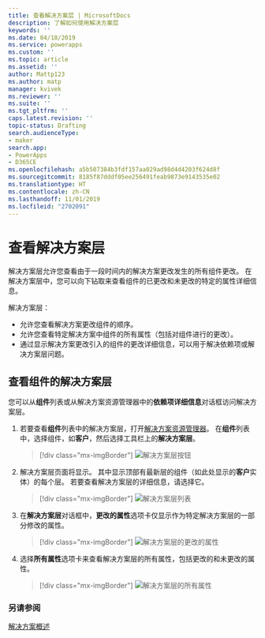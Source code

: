 ```yaml
---
title: 查看解决方案层 | MicrosoftDocs
description: 了解如何使用解决方案层
keywords: ''
ms.date: 04/18/2019
ms.service: powerapps
ms.custom: ''
ms.topic: article
ms.assetid: ''
author: Mattp123
ms.author: matp
manager: kvivek
ms.reviewer: ''
ms.suite: ''
ms.tgt_pltfrm: ''
caps.latest.revision: ''
topic-status: Drafting
search.audienceType:
- maker
search.app:
- PowerApps
- D365CE
ms.openlocfilehash: a5b507384b3fdf157aa029ad98d4d4203f624d8f
ms.sourcegitcommit: 8185f87dddf05ee256491feab9873e9143535e02
ms.translationtype: HT
ms.contentlocale: zh-CN
ms.lasthandoff: 11/01/2019
ms.locfileid: "2702091"
---
```

<!--note from editor: Best practice is that H1 title and title in metadata are different.    -->

# <a name="view-solution-layers"></a>查看解决方案层
解决方案层允许您查看由于一段时间内的解决方案更改发生的所有组件更改。 在解决方案层中，您可以向下钻取来查看组件的已更改和未更改的特定的属性详细信息。 

解决方案层： 
-   允许您查看解决方案更改组件的顺序。 
-   允许您查看特定解决方案中组件的所有属性（包括对组件进行的更改）。 
-   通过显示解决方案更改引入的组件的更改详细信息，可以用于解决依赖项或解决方案层问题。

## <a name="view-the-solution-layers-for-a-component"></a>查看组件的解决方案层
您可以从**组件**列表或从解决方案资源管理器中的**依赖项详细信息**对话框访问解决方案层。 

<!--note from editor: In step 2 below, does the page display a name at top? If so, use the same capitalization in text. -->

1. 若要查看**组件**列表中的解决方案层，打开[解决方案资源管理器](../model-driven-apps/advanced-navigation.md#solution-explorer)。 在**组件**列表中，选择组件，如**客户**，然后选择工具栏上的**解决方案层**。 

   > [!div class="mx-imgBorder"] 
   > ![解决方案层按钮](media/solution-layers-toolbar.png "解决方案层按钮")

2. 解决方案层页面将显示。 其中显示顶部有最新层的组件（如此处显示的**客户**实体）的每个层。 若要查看解决方案层的详细信息，请选择它。 

   > [!div class="mx-imgBorder"] 
   > ![解决方案层列表](media/solution-layers-list.png "解决方案层列表")

3. 在**解决方案层**对话框中，**更改的属性**选项卡仅显示作为特定解决方案层的一部分修改的属性。 

   > [!div class="mx-imgBorder"] 
   > ![解决方案层的更改的属性](media/solution-layers-change-prop.png "解决方案层的更改的属性")

4. 选择**所有属性**选项卡来查看解决方案层的所有属性，包括更改的和未更改的属性。 

   > [!div class="mx-imgBorder"] 
   > ![解决方案层的所有属性](media/solution-layers-all-prop.png "解决方案层的所有属性")

### <a name="see-also"></a>另请参阅
[解决方案概述](solutions-overview.md)
